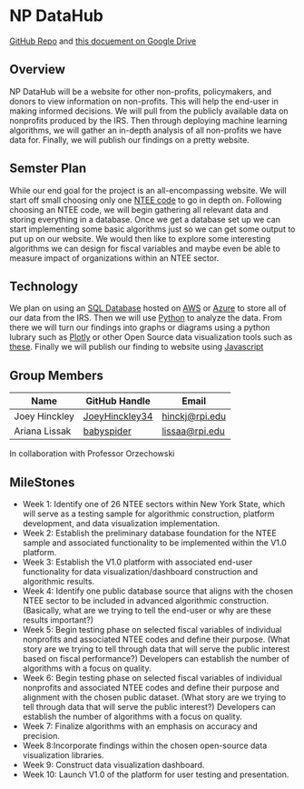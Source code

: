 # NP DataHub
[GitHub Repo](https://github.com/babyspider/NP_DataHub/) and [this docuement on Google Drive](https://docs.google.com/document/d/1sE8oZ2MY-LFY0cvWTM8VlfhMDZS0cSNOkhukOGt9nxQ/edit?usp=sharing) <br /> 

## Overview
NP DataHub will be a website for other non-profits, policymakers, and donors to view information on non-profits. This will help the end-user in making informed decisions. We will pull from the publicly available data on nonprofits produced by the IRS. Then through deploying machine learning algorithms, we will gather an in-depth analysis of all non-profits we have data for. Finally, we will publish our findings on a pretty website. <br />

## Semster Plan
While our end goal for the project is an all-encompassing website. We will start off small choosing only one [NTEE code](https://nccs.urban.org/project/national-taxonomy-exempt-entities-ntee-codes) to go in depth on. Following choosing an NTEE code, we will begin gathering all relevant data and storing everything in a database. Once we get a database set up we can start implementing some basic algorithms just so we can get some output to put up on our website. We would then like to explore some interesting algorithms we can design for fiscal variables and maybe even be able to measure impact of organizations within an NTEE sector. <br />

## Technology
We plan on using an [SQL Database](https://en.wikipedia.org/wiki/SQL) hosted on [AWS](https://aws.amazon.com) or [Azure](https://azure.microsoft.com/en-us/products/azure-sql/database/) to store all of our data from the IRS. Then we will use [Python](https://www.python.org) to analyze the data. From there we will turn our findings into graphs or diagrams using a python lubrary such as [Plotly](https://plotly.com) or other Open Source data visualization tools such as [these](https://rigorousthemes.com/blog/best-open-source-data-visualization-tools/). Finally we will publish our finding to website using [Javascript](https://www.javascript.com) <br />

## Group Members
| Name	| GitHub Handle	| Email |
| --- | --- | --- |
| Joey Hinckley | [JoeyHinckley34](https://github.com/JoeyHinckley34) | hinckj@rpi.edu |
| Ariana Lissak | [babyspider](https://github.com/babyspider) | lissaa@rpi.edu |

In collaboration with Professor Orzechowski

## MileStones 
- Week 1: Identify one of 26 NTEE sectors within New York State, which will serve as a testing sample for algorithmic construction, platform development, and data visualization implementation. 
- Week 2: Establish the preliminary database foundation for the NTEE sample and associated functionality to be implemented within the V1.0 platform.
- Week 3: Establish the V1.0 platform with associated end-user functionality for data visualization/dashboard construction and algorithmic results.
- Week 4: Identify one public database source that aligns with the chosen NTEE sector to be included in advanced algorithmic construction. (Basically, what are we trying to tell the end-user or why are these results important?)
- Week 5: Begin testing phase on selected fiscal variables of individual nonprofits and associated NTEE codes and define their purpose. (What story are we trying to tell through data that will serve the public interest based on fiscal performance?) Developers can establish the number of algorithms with a focus on quality.
- Week 6: Begin testing phase on selected fiscal variables of individual nonprofits and associated NTEE codes and define their purpose and alignment with the chosen public dataset. (What story are we trying to tell through data that will serve the public interest?) Developers can establish the number of algorithms with a focus on quality.
- Week 7: Finalize algorithms with an emphasis on accuracy and precision.
- Week 8:Incorporate findings within the chosen open-source data visualization libraries.
- Week 9: Construct data visualization dashboard.
- Week 10: Launch V1.0 of the platform for user testing and presentation.  

